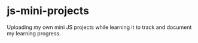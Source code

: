 # js-mini-projects
Uploading my own mini JS projects while learning it to track and document my learning progress.
